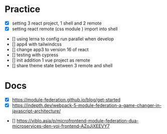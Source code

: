# Practice

- [x] setting 3 react project, 1 shell and 2 remote
- [x] setting react remote (css module ) import into shell
- [] using lerna to config run parallel when develop
- [] app4 with tailwindcss
- [] change app3 to version 16 of react
- [] testing with cypress
- [] init addition 1 vue project as remote
- [] share theme state between 3 remote and shell

# Docs

- [x] https://module-federation.github.io/blog/get-started
- [x] https://indepth.dev/webpack-5-module-federation-a-game-changer-in-javascript-architecture/
- [] https://viblo.asia/p/microfrontend-module-federation-dua-microservices-den-voi-frontend-AZoJjXEEVY7
